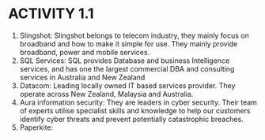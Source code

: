 # ACTIVITY 1.1

1. Slingshot: Slingshot belongs to telecom industry, they mainly focus on broadband and how to make it simple for use. They mainly provide broadband, power and mobile services.
2. SQL Services: SQL provides Database and business Intelligence services, and has one the largest commercial DBA and consulting services in Australia and New Zealand 
3. Datacom: Leading locally owned IT based services provider. They operate across New Zealand, Malaysia and Australia.
4. Aura information security: They are leaders in cyber security. Their team of experts utilise specialist skills and knowledge to help our customers identify cyber threats and prevent potentially catastrophic breaches.
5. Paperkite: 



